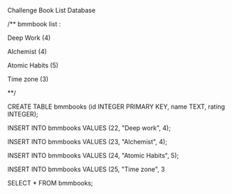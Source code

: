 Challenge Book List Database

/** bmmbook list :

Deep Work (4)

Alchemist (4)

Atomic Habits (5)

Time zone (3)

**/

CREATE TABLE bmmbooks (id INTEGER PRIMARY KEY, name TEXT, rating INTEGER);

INSERT INTO bmmbooks VALUES (22, "Deep work", 4);

INSERT INTO bmmbooks VALUES (23, "Alchemist", 4);

INSERT INTO bmmbooks VALUES (24, "Atomic Habits", 5);

INSERT INTO bmmbooks VALUES (25, "Time zone", 3

SELECT * FROM bmmbooks;
